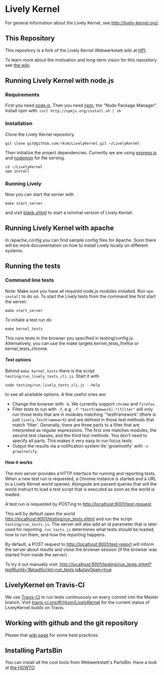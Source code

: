 # Lively Kernel

For general information about the Lively Kernel, see http://lively-kernel.org/.


## This Repository

This repository is a fork of the Lively Kernel Webwerkstatt wiki at [HPI](http://www.lively-kernel.org/repository/webwerkstatt/). 

To learn more about the motivation and long-term vision for this repository see [the wiki](https://github.com/rksm/LivelyKernel/wiki/Repository-Purpose).


## Running Lively Kernel with node.js

### Requirements

First you need [node.js](http://nodejs.org/). Then you need [npm](http://npmjs.org/), the "Node Package Manager". Install npm with: `curl http://npmjs.org/install.sh | sh`

### Installation

Clone the Lively Kernel repository.

    git clone git@github.com:rksm/LivelyKernel.git ~/LivelyKernel

Then initialize the project dependencies. Currently we are using [express.js](http://expressjs.com/) and [nodemon](https://github.com/remy/nodemon) for file serving.

    cd ~/LivelyKernel
    npm install

### Running Lively

Now you can start the server with

    make start_server

and visit [blank.xhtml](http://localhost:9001/blank.xhtml) to start a minimal version of Lively Kernel.


## Running Lively Kernel with apache

In /apache_config you can find sample config files for Apache. Soon there will be more documentation on how to install Lively locally on different systems.


## Running the tests

### Command line tests

Note: Make sure you have all required node.js modules installed. Run `npm install` to do so.
To start the Lively tests from the command line first start the server:

    make start_server

To initiate a test run do

    make kernel_tests

This runs tests in the browser you specified in testing/config.js. Alternatively, you can use the make targets kernel_tests_firefox or kernel_tests_chrome.

#### Test options

Behind `make kernel_tests` there is the script `testing/run_lively_tests_cli.js`. Start it with

    node testing/run_lively_tests_cli.js --help

to see all available options. A few useful ones are:

- Change the browser with `-b`. We currently support `chrome` and `firefox`.
- Filter tests to run with `-f`, e.g. `-f "testframework|.*|filter"` will only run those tests that are in modules matching '"testframework' (there is just `lively.TestFramework`) and are defined in those test methods that match 'filter'. Generally, there are three parts to a filter that are interpreted as regular expressions. The first one matches modules, the second test classes, and the third test methods. You don't need to specify all parts. This makes it very easy to run focus tests.
- Output the results via a notification system lile 'growlnotify' with `-n growlnotify`.

#### How it works

The mini server provides a HTTP interface for running and reporting tests. When a new test run is requested, a Chrome instance is started and a URL to a Lively Kernel world opened. Alongside are passed queries that will the world instruct to load a test script that is executed as soon as the world is loaded.

A test run is requested by POSTing to <http://localhost:9001/test-request>.

This will by default open the world <http://localhost:9001/testing/run_tests.xhtml> and run the script `testing/run_tests.js`. The server will also add an id parameter that is later used for reporting. `run_tests.js` determines what tests should be loaded, how to run them, and how the reporting happens.

By default, a POST request to <http://localhost:9001/test-report> will inform the server about results and close the browser session (if the browser was started from inside the server).

To try it out manually visit: <http://localhost:9001/testing/run_tests.xhtml?testRunId=1&loadScript=run_tests.js&stayOpen=true>


## LivelyKernel on Travis-CI

We use [Travis-CI](http://www.travis-ci.org) to run tests continuously on every commit into the Master branch. Visit [travis-ci.org/#!/rksm/LivelyKernel](http://travis-ci.org/#!/rksm/LivelyKernel) for the current status of LivelyKernel builds on Travis.


## Working with github and the git repository

Please that [wiki page](https://github.com/rksm/LivelyKernel/wiki/Git-Github-Hints) for some best practices.


## Installing PartsBin

You can install all the cool tools from Webwerkstatt's PartsBin. Have a look at [the HOWTO](https://github.com/rksm/LivelyKernel/wiki/How-to-make-PartsBin-work).
